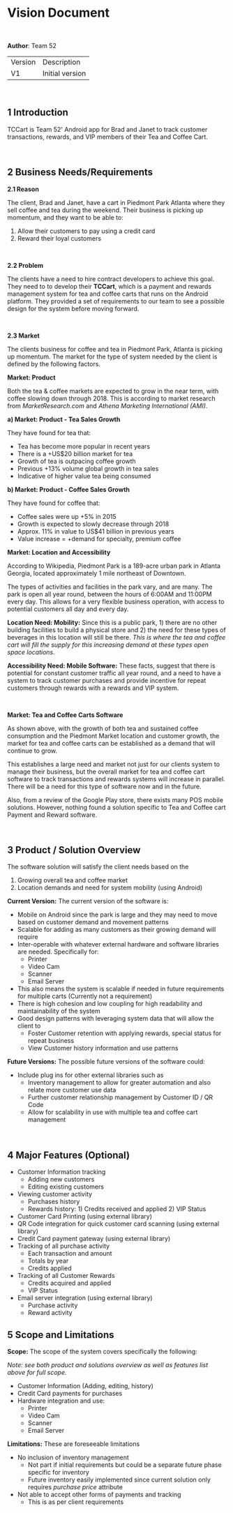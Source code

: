 # Vision Document

<br/>

**Author**: Team 52
<table>
<tr>
<td>Version</td><td>Description</td>
</tr>
<tr>
<td>V1</td><td>Initial version</td>
</tr>
</table>


<br/>

## 1 Introduction


TCCart is Team 52' Android app for Brad and Janet to track customer transactions, rewards, and VIP members of their Tea and Coffee Cart. 

<br/>

## 2 Business Needs/Requirements


**2.1 Reason**

The client, Brad and Janet, have a cart in Piedmont Park Atlanta where they sell coffee and tea during the weekend. Their business is picking up momentum, and they want to be able to:

1. Allow their customers to pay using a credit card 
2. Reward their loyal customers

<br/>

**2.2 Problem**

The clients have a need to hire contract developers to achieve this goal. They need to to develop their **TCCart**, which is a payment and rewards management system for tea and coffee carts that runs on the Android platform. They provided a set of requirements to our team to see a possible design for the system before moving forward. 

<br/>

**2.3 Market**

The clients business for coffee and tea in Piedmont Park, Atlanta is picking up momentum. The market for the type of system needed by the client is defined by the following factors.

**Market: Product**

Both the tea & coffee markets are expected to grow in the near term, with coffee slowing down through 2018. This is according to market research from *MarketResearch.com* and *Athena Marketing International (AMI)*.

**a) Market: Product - Tea Sales Growth**

They have found for tea that:

- Tea has become more popular in recent years
- There is a +US$20 billion market for tea
- Growth of tea is outpacing coffee growth
- Previous +13% volume global growth in tea sales
- Indicative of higher value tea being consumed


**b) Market: Product - Coffee Sales Growth**

They have found for coffee that:

- Coffee sales were up +5% in 2015
- Growth is expected to slowly decrease through 2018
- Approx. 11% in value to US$41 billion in previous years
- Value increase = +demand for specialty, premium coffee

**Market: Location and Accessibility**

According to Wikipedia, Piedmont Park  is a 189-acre urban park in Atlanta Georgia, located approximately 1 mile northeast of Downtown.

The types of activities and facilities in the park vary, and are many. The park is open all year round, between the hours of 6:00AM and 11:00PM every day. This allows for a very flexible business operation, with access to potential customers all day and every day.


**Location Need: Mobility:** Since this is a public park, 1) there are no other building facilities to build a physical store and  2) the need for these types of beverages in this location will still be there. *This is where the tea and coffee cart will fill the supply for this increasing demand at these types open space locations.*


**Accessibility Need: Mobile Software:** These facts, suggest that there is potential for constant customer traffic all year round, and a need to have a system to track customer purchases and provide incentive for repeat customers through rewards with a rewards and VIP system.

<br/>

**Market: Tea and Coffee Carts Software**

As shown above, with the growth of both tea and sustained coffee consumption and the Piedmont Market location and customer growth, the market for tea and coffee carts can be established as a demand that will continue to grow. 

This establishes a large need and market not just for our clients system to manage their business, but the overall market for tea and coffee cart software to track transactions and rewards systems will increase in parallel. There will be a need for this type of software now and in the future.

Also, from a review of the Google Play store, there exists many POS mobile solutions. However, nothing found a  solution specific to Tea and Coffee cart Payment and Reward software.

<br/>

## 3 Product / Solution Overview

The software solution will satisfy the client needs based on the 

1. Growing overall tea and coffee market
2. Location demands and need for system mobility (using Android)

**Current Version:** The current version of the software is:

- Mobile on Android since the park is large and they may need to move based on customer demand and movement patterns
- Scalable for adding as many customers as their growing demand will require
- Inter-operable with whatever external hardware and software libraries are needed. Specifically for:
	- Printer
	- Video Cam
	- Scanner
	- Email Server
- This also means the system is scalable if needed in future requirements for multiple carts (Currently not a requirement)
- There is high cohesion and low coupling for high readability and maintainability of the system
- Good design patterns with leveraging system data that will allow the client to
	- Foster Customer retention with applying rewards, special status for repeat business
	- View Customer history information and use patterns 

**Future Versions:** The possible future versions of the software could:

- Include plug ins for other external libraries such as
	- Inventory management to allow for greater automation and also relate more customer use data
	- Further customer relationship management by Customer ID / QR Code
	- Allow for scalability in use with multiple tea and coffee cart management

<br/>

## 4 Major Features (Optional)


- Customer Information tracking 
	- Adding new customers
	- Editing existing customers
- Viewing customer activity
	- Purchases history
	- Rewards history: 1) Credits received and applied 2) VIP Status
- Customer Card Printing (using external library)
- QR Code integration for quick customer card scanning (using external library)
- Credit Card payment gateway (using external library)
- Tracking of all purchase activity
	- Each transaction and amount
	- Totals by year
	- Credits applied
- Tracking of all Customer Rewards
	- Credits acquired and applied
	- VIP Status
- Email server integration (using external library)
	- Purchase activity
	- Reward activity

## 5 Scope and Limitations


**Scope:** The scope of the system covers specifically the following:


*Note: see both product and solutions overview as well as features list above for full scope.*

- Customer Information (Adding, editing, history)
- Credit Card payments for purchases
- Hardware integration and use:
	- Printer
	- Video Cam
	- Scanner
	- Email Server


**Limitations:** These are foreseeable limitations

- No inclusion of inventory management
	- Not part if initial requirements but could be a separate future phase specific for inventory
	- Future inventory easily implemented since current solution only requires *purchase price* attribute
- Not able to accept other forms of payments and tracking
	- This is as per client requirements

